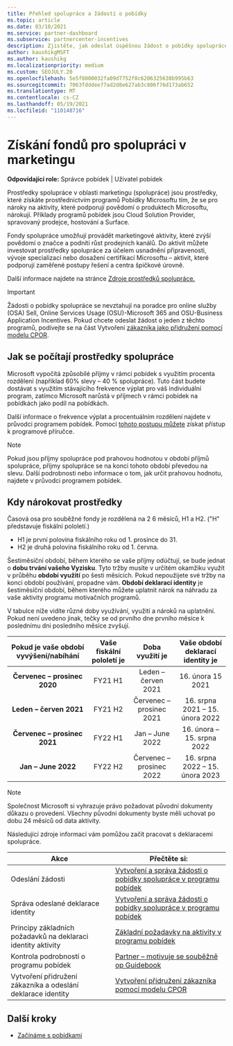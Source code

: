 ```yaml
---
title: Přehled spolupráce a žádostí o pobídky
ms.topic: article
ms.date: 03/10/2021
ms.service: partner-dashboard
ms.subservice: partnercenter-incentives
description: Zjistěte, jak odeslat úspěšnou žádost o pobídky spolupráce tím, že uspořádáte správnou dokumentaci, faktury, výpisy a doklad o provedení.
author: kaushikgMSFT
ms.author: kaushikg
ms.localizationpriority: medium
ms.custom: SEOJULY.20
ms.openlocfilehash: 5e5f8000032fa09d7752f8c6206325630b995b63
ms.sourcegitcommit: 7063fdddee77ad2d8e627ab3c806f76d173ab652
ms.translationtype: MT
ms.contentlocale: cs-CZ
ms.lasthandoff: 05/19/2021
ms.locfileid: "110148716"
---
```

# <a name="earn-cooperative-marketing-funds"></a>Získání fondů pro spolupráci v marketingu

**Odpovídající role:** Správce pobídek | Uživatel pobídek

Prostředky spolupráce v oblasti marketingu (spolupráce) jsou prostředky, které získáte prostřednictvím programů Pobídky Microsoftu tím, že se pro nároky na aktivity, které podporují povědomí o produktech Microsoftu, nárokují. Příklady programů pobídek jsou Cloud Solution Provider, spravovaný prodejce, hostování a Surface.

Fondy spolupráce umožňují provádět marketingové aktivity, které zvýší povědomí o značce a podnítí růst prodejních kanálů. Do aktivit můžete investovat prostředky spolupráce za účelem usnadnění připravenosti, vývoje specializací nebo dosažení certifikací Microsoftu – aktivit, které podporují zaměřené postupy řešení a centra špičkové úrovně.

Další informace najdete na stránce [Zdroje prostředků spolupráce.](https://partner.microsoft.com/asset/collection/co-op-funds-resources#/)

>[!Important]
>Žádosti o pobídky spolupráce se nevztahují na poradce pro online služby (OSA) Sell, Online Services Usage (OSU)-Microsoft 365 and OSU-Business Application Incentives. Pokud chcete odeslat žádost o jeden z těchto programů, podívejte se na část Vytvoření [zákazníka jako přidružení pomocí modelu CPOR](submit-osa-claim.md).

## <a name="how-co-op-funds-are-calculated"></a>Jak se počítají prostředky spolupráce

Microsoft vypočítá způsobilé příjmy v rámci pobídek s využitím procenta rozdělení (například 60% slevy – 40 % spolupráce). Tuto část budete dostávat s využitím stávajícího frekvence výplat pro váš individuální program, zatímco Microsoft narůstá v příjmech v rámci pobídek na pobídkách jako podíl na pobídkách.

Další informace o frekvence výplat a procentuálním rozdělení najdete v průvodci programem pobídek. Pomocí [tohoto postupu můžete](incentives-determined-your-program-eligibility.md) získat přístup k programové příručce.

>[!NOTE]
>Pokud jsou příjmy spolupráce pod prahovou hodnotou v období příjmů spolupráce, příjmy spolupráce se na konci tohoto období převedou na slevu. Další podrobnosti nebo informace o tom, jak určit prahovou hodnotu, najdete v průvodci programem pobídek.

## <a name="when-to-claim-your-funds"></a>Kdy nárokovat prostředky

Časová osa pro souběžné fondy je rozdělená na 2 6 měsíců, H1 a H2. ("H" představuje fiskální pololetí.)

- H1 je první polovina fiskálního roku od 1. prosince do 31.
- H2 je druhá polovina fiskálního roku od 1. června.

Šestiměsíční období, během kterého se vaše příjmy odúčtují, se bude jednat o **dobu trvání vašeho Vyzisku**. Tyto tržby musíte v určitém okamžiku využít v průběhu **období využití** po šesti měsících. Pokud nepoužijete své tržby na konci období používání, propadne vám. **Období deklarací identity** je šestiměsíční období, během kterého můžete uplatnit nárok na náhradu za vaše aktivity programu motivačních programů.

V tabulce níže vidíte různé doby využívání, využití a nároků na uplatnění. Pokud není uvedeno jinak, tečky se od prvního dne prvního měsíce k poslednímu dni posledního měsíce zvyšují.

|  Pokud je vaše období vyvýšení/nabíhání  |Vaše fiskální pololetí je  |  Doba využití je  |  Vaše období deklarací identity je  |
| :-----------: | :-----------: | :-----------: | :-----------: |
|**Červenec – prosinec 2020**| FY21 H1  |  Leden – červen 2021  |  16. února 15 2021  |
|**Leden – červen 2021** |  FY21 H2  |  Červenec – prosinec 2021  |  16. srpna 2021 – 15. února 2022  |
|**Červenec – prosinec 2021**|  FY22 H1  |  Jan – June 2022  |  16. února – 15. srpna 2022  |
|**Jan – June 2022** |  FY22 H2  |  Červenec – prosinec 2022  |  16. srpna 2022 – 15. února 2023  |

>[!NOTE]
>Společnost Microsoft si vyhrazuje právo požadovat původní dokumenty důkazu o provedení. Všechny původní dokumenty byste měli uchovat po dobu 24 měsíců od data aktivity.

Následující zdroje informací vám pomůžou začít pracovat s deklaracemi spolupráce.

| Akce | Přečtěte si: |
| ------ | ----------- |
| Odeslání žádosti |  [Vytvoření a správa žádosti o pobídky spolupráce v programu pobídek](create-incentives-claims.md)  |
| Správa odeslané deklarace identity | [Vytvoření a správa žádosti o pobídky spolupráce v programu pobídek](create-incentives-claims.md)    |
| Principy základních požadavků na deklaraci identity aktivity | [Základní požadavky na aktivity v programu pobídek](core-requirements.md)   |
| Kontrola podrobností o programu pobídek | [Partner – motivuje se souběžně op Guidebook](https://assetsprod.microsoft.com/co-op-guidebook.pdf)  |
| Vytvoření přidružení zákazníka a odeslání deklarace identity | [Vytvoření přidružení zákazníka pomocí modelu CPOR](submit-osa-claim.md)   |

## <a name="next-steps"></a>Další kroky

- [Začínáme s pobídkami](incentives-get-started-intro.md)
